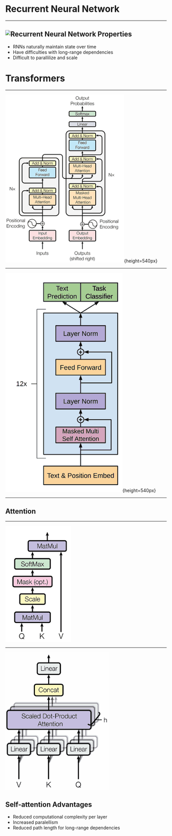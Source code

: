 Recurrent Neural Network
========================

---

![Recurrent Neural Network](https://upload.wikimedia.org/wikipedia/commons/b/b5/Recurrent_neural_network_unfold.svg)
Properties
----------

- RNNs naturally maintain state over time
- Have difficulties with long-range dependencies
- Difficult to parallilize and scale


Transformers
============

---

![Transformer Architecture ([Attention is All you Need](https://arxiv.org/pdf/1706.03762.pdf))](media/transformer.png){height=540px}

---

![GPT-1 Decoder-only Transformer](media/gpt1.png){height=540px}


---

Attention
---------

---

![Scaled Dot-product Attention](media/scaled-dot-product-attention.png)

---

![Multihead Attention](media/multihead-attention.png)

Self-attention Advantages
-------------------------

- Reduced computational complexity per layer
- Increased paralellism
- Reduced path length for long-range dependencies